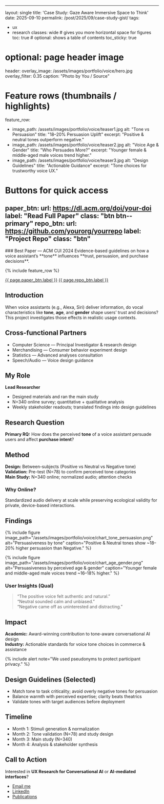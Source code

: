 <!-- ---
title: 'Case Study: Gaze Aware Immersive Space to Think'
date: 2025-09-10
permalink: /post/2025/09/case-study-gist/
tags:
  - ux
  - research
--- -->

---
layout: single
title: 'Case Study: Gaze Aware Immersive Space to Think'
date: 2025-09-10
permalink: /post/2025/09/case-study-gist/
tags:
  - ux
  - research
classes: wide           # gives you more horizontal space for figures
toc: true               # optional: shows a table of contents
toc_sticky: true
# optional: page header image
header:
  overlay_image: /assets/images/portfolio/voice/hero.jpg
  overlay_filter: 0.35
  caption: "Photo by You / Source"
# Feature rows (thumbnails / highlights)
feature_row:
  - image_path: /assets/images/portfolio/voice/teaser1.jpg
    alt: "Tone vs Persuasion"
    title: "18–20% Persuasion Uplift"
    excerpt: "Positive & neutral tones outperform negative."
  - image_path: /assets/images/portfolio/voice/teaser2.jpg
    alt: "Voice Age & Gender"
    title: "Who Persuades More?"
    excerpt: "Younger female & middle-aged male voices trend higher."
  - image_path: /assets/images/portfolio/voice/teaser3.jpg
    alt: "Design Guidelines"
    title: "Actionable Guidance"
    excerpt: "Tone choices for trustworthy voice UX."
# Buttons for quick access
paper_btn:
  url: https://dl.acm.org/doi/your-doi
  label: "Read Full Paper"
  class: "btn btn--primary"
repo_btn:
  url: https://github.com/yourorg/yourrepo
  label: "Project Repo"
  class: "btn"
---

<!-- Hero / Intro -->
<div class="notice--primary" markdown="1">
### Best Paper — ACM CUI 2024
Evidence-based guidelines on how a voice assistant’s **tone** influences **trust, persuasion, and purchase decisions**.
</div>

{% include feature_row %}

<!-- Quick Actions -->
<p>
  <a class="{{ page.paper_btn.class }}" href="{{ page.paper_btn.url }}" target="_blank" rel="noopener">{{ page.paper_btn.label }}</a>
  <a class="{{ page.repo_btn.class }}" href="{{ page.repo_btn.url }}" target="_blank" rel="noopener">{{ page.repo_btn.label }}</a>
</p>

## Introduction
When voice assistants (e.g., Alexa, Siri) deliver information, do vocal characteristics like **tone**, **age**, and **gender** shape users’ trust and decisions? This project investigates those effects in realistic usage contexts.

## Cross-functional Partners
- Computer Science — Principal Investigator & research design
- Merchandising — Consumer behavior experiment design
- Statistics — Advanced analyses consultation
- Speech/Audio — Voice design guidance

## My Role
**Lead Researcher**
- Designed materials and ran the main study
- N=340 online survey; quantitative + qualitative analysis
- Weekly stakeholder readouts; translated findings into design guidelines

## Research Question
**Primary RQ:** How does the perceived **tone** of a voice assistant persuade users and affect **purchase intent**?

## Method
**Design:** Between-subjects (Positive vs Neutral vs Negative tone)  
**Validation:** Pre-test (N=78) to confirm perceived tone categories  
**Main Study:** N=340 online; normalized audio; attention checks

### Why Online?
Standardized audio delivery at scale while preserving ecological validity for private, device-based interactions.

## Findings

<!-- If you have images/charts, use Minimal Mistakes figure helper -->
{% include figure
    image_path="/assets/images/portfolio/voice/chart_tone_persuasion.png"
    alt="Persuasiveness by tone"
    caption="Positive & Neutral tones show ~18–20% higher persuasion than Negative."
%}

{% include figure
    image_path="/assets/images/portfolio/voice/chart_age_gender.png"
    alt="Persuasiveness by perceived age & gender"
    caption="Younger female and middle-aged male voices trend ~16–18% higher."
%}

### User Insights (Qual)
> “The positive voice felt authentic and natural.”  
> “Neutral sounded calm and unbiased.”  
> “Negative came off as uninterested and distracting.”

## Impact
**Academic:** Award-winning contribution to tone-aware conversational AI design  
**Industry:** Actionable standards for voice tone choices in commerce & assistance

{% include alert note="We used pseudonyms to protect participant privacy." %}

## Design Guidelines (Selected)
- Match tone to task criticality; avoid overly negative tones for persuasion
- Balance warmth with perceived expertise; clarity beats theatrics
- Validate tones with target audiences before deployment

## Timeline
- Month 1: Stimuli generation & normalization
- Month 2: Tone validation (N=78) and study design
- Month 3: Main study (N=340)
- Month 4: Analysis & stakeholder synthesis

## Call to Action
Interested in **UX Research for Conversational AI** or **AI-mediated interfaces**?
- <a href="mailto:you@vt.edu">Email me</a>
- <a href="https://www.linkedin.com/in/yourprofile" target="_blank" rel="noopener">LinkedIn</a>
- <a href="/publications/" >Publications</a>

